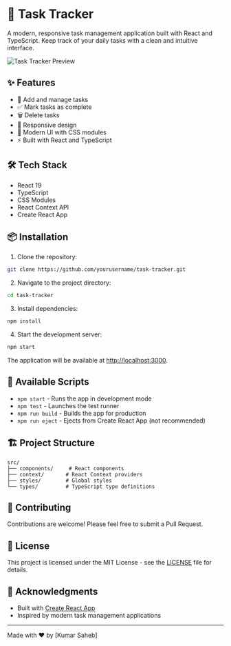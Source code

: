 # 🚀 Task Tracker

A modern, responsive task management application built with React and TypeScript. Keep track of your daily tasks with a clean and intuitive interface.

![Task Tracker Preview](https://via.placeholder.com/800x400?text=Task+Tracker+Preview)

## ✨ Features

- 📝 Add and manage tasks
- ✅ Mark tasks as complete
- 🗑️ Delete tasks
- 📱 Responsive design
- 🎨 Modern UI with CSS modules
- ⚡ Built with React and TypeScript

## 🛠️ Tech Stack

- React 19
- TypeScript
- CSS Modules
- React Context API
- Create React App

## 📦 Installation

1. Clone the repository:
```bash
git clone https://github.com/yourusername/task-tracker.git
```

2. Navigate to the project directory:
```bash
cd task-tracker
```

3. Install dependencies:
```bash
npm install
```

4. Start the development server:
```bash
npm start
```

The application will be available at [http://localhost:3000](http://localhost:3000).

## 🚀 Available Scripts

- `npm start` - Runs the app in development mode
- `npm test` - Launches the test runner
- `npm run build` - Builds the app for production
- `npm run eject` - Ejects from Create React App (not recommended)

## 🏗️ Project Structure

```
src/
├── components/     # React components
├── context/       # React Context providers
├── styles/        # Global styles
└── types/         # TypeScript type definitions
```

## 🤝 Contributing

Contributions are welcome! Please feel free to submit a Pull Request.

## 📄 License

This project is licensed under the MIT License - see the [LICENSE](LICENSE) file for details.

## 🙏 Acknowledgments

- Built with [Create React App](https://github.com/facebook/create-react-app)
- Inspired by modern task management applications

---

Made with ❤️ by [Kumar Saheb]
